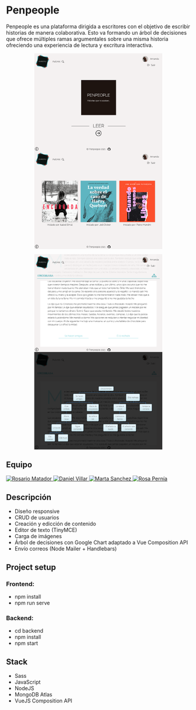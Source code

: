 # Penpeople

Penpeople es una plataforma dirigida a escritores con el objetivo de escribir historias de manera colaborativa. 
Esto va formando un árbol de decisiones que ofrece múltiples ramas argumentales sobre una misma historia ofreciendo una experiencia de lectura y excritura interactiva.


<p align=center>
<img align="center" width="350px" src="https://raw.githubusercontent.com/rosepernia/penpeople/master/frontend/public/pen1.jpg"/>
<img align="center" width="350px" src="https://raw.githubusercontent.com/rosepernia/penpeople/master/frontend/public/pen2.jpg"/>
</p>
<p align=center>
<img align="center" width="350px" src="https://raw.githubusercontent.com/rosepernia/penpeople/master/frontend/public/pen3.jpg"/>
<img align="center" width="350px" src="https://raw.githubusercontent.com/rosepernia/penpeople/master/frontend/public/pen4.jpg"/>
</p>

## Equipo

<a href="https://github.com/charimat" target="_blank">
<img width="50px" src="https://avatars.githubusercontent.com/u/72203168?v=4" alt="Rosario Matador"/>
</a>
<a href="https://github.com/DvM94" target="_blank">
<img width="50px" src="https://avatars.githubusercontent.com/u/72202793?v=4" alt="Daniel Villar"/>
</a>
<a href="https://github.com/Martasanch" target="_blank">
<img width="50px" src="https://avatars.githubusercontent.com/u/72202876?v=4" alt="Marta Sanchez"/>
</a>
<a href="https://github.com/rosepernia" target="_blank">
<img width="50px" src="https://avatars.githubusercontent.com/u/73782767?s=400&amp;u=240acf14afeca63d9501424840b215ec76a69191&amp;v=4" alt="Rosa Pernía"/>
</a>

## Descripción

* Diseño responsive
* CRUD de usuarios
* Creación y edicción de contenido
* Editor de texto (TinyMCE)
* Carga de imágenes
* Árbol de decisiones con Google Chart adaptado a Vue Composition API
* Envío correos (Node Mailer + Handlebars)


## Project setup

### Frontend:

* npm install
* npm run serve

### Backend:

* cd backend
* npm install
* npm start


## Stack

* Sass
* JavaScript
* NodeJS
* MongoDB Atlas
* VueJS Composition API

